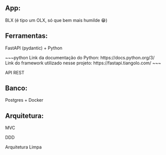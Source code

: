 <h2>App:</h2> <p>BLX (é tipo um OLX, só que bem mais humilde 😁)</p>
<h2>Ferramentas:</h2> <p>FastAPI (pydantic) + Python</p>
~~~python
Link da documentação do Python: https://docs.python.org/3/
Link do framework utilizado nesse projeto: https://fastapi.tiangolo.com/
~~~
<p>API REST</p>
<h2>Banco:</h2> <p>Postgres + Docker</p>


<h2>Arquitetura:</h2> <p>MVC</p>
<p>DDD</p>
<p>Arquitetura Limpa</p>
